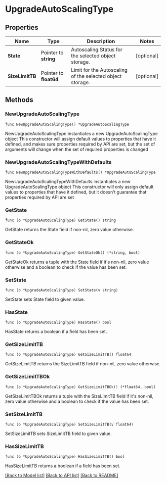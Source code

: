 # UpgradeAutoScalingType

## Properties

Name | Type | Description | Notes
------------ | ------------- | ------------- | -------------
**State** | Pointer to **string** | Autoscaling Status for the selected object storage. | [optional] 
**SizeLimitTB** | Pointer to **float64** | Limit for the Autoscaling of the selected object storage. | [optional] 

## Methods

### NewUpgradeAutoScalingType

`func NewUpgradeAutoScalingType() *UpgradeAutoScalingType`

NewUpgradeAutoScalingType instantiates a new UpgradeAutoScalingType object
This constructor will assign default values to properties that have it defined,
and makes sure properties required by API are set, but the set of arguments
will change when the set of required properties is changed

### NewUpgradeAutoScalingTypeWithDefaults

`func NewUpgradeAutoScalingTypeWithDefaults() *UpgradeAutoScalingType`

NewUpgradeAutoScalingTypeWithDefaults instantiates a new UpgradeAutoScalingType object
This constructor will only assign default values to properties that have it defined,
but it doesn't guarantee that properties required by API are set

### GetState

`func (o *UpgradeAutoScalingType) GetState() string`

GetState returns the State field if non-nil, zero value otherwise.

### GetStateOk

`func (o *UpgradeAutoScalingType) GetStateOk() (*string, bool)`

GetStateOk returns a tuple with the State field if it's non-nil, zero value otherwise
and a boolean to check if the value has been set.

### SetState

`func (o *UpgradeAutoScalingType) SetState(v string)`

SetState sets State field to given value.

### HasState

`func (o *UpgradeAutoScalingType) HasState() bool`

HasState returns a boolean if a field has been set.

### GetSizeLimitTB

`func (o *UpgradeAutoScalingType) GetSizeLimitTB() float64`

GetSizeLimitTB returns the SizeLimitTB field if non-nil, zero value otherwise.

### GetSizeLimitTBOk

`func (o *UpgradeAutoScalingType) GetSizeLimitTBOk() (*float64, bool)`

GetSizeLimitTBOk returns a tuple with the SizeLimitTB field if it's non-nil, zero value otherwise
and a boolean to check if the value has been set.

### SetSizeLimitTB

`func (o *UpgradeAutoScalingType) SetSizeLimitTB(v float64)`

SetSizeLimitTB sets SizeLimitTB field to given value.

### HasSizeLimitTB

`func (o *UpgradeAutoScalingType) HasSizeLimitTB() bool`

HasSizeLimitTB returns a boolean if a field has been set.


[[Back to Model list]](../README.md#documentation-for-models) [[Back to API list]](../README.md#documentation-for-api-endpoints) [[Back to README]](../README.md)


